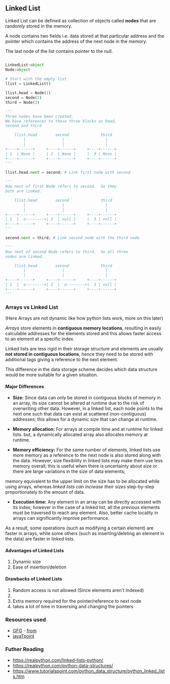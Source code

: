 ## Linked List

Linked List can be defined as collection of objects 
called **nodes** that are randomly stored in the memory.

A node contains two fields i.e. data stored at that 
particular address and the pointer which contains the address of the next node in the memory.

The last node of the list contains pointer to the null.

```py

LinkedList:object
Node:object
    
# Start with the empty list
llist = LinkedList()

llist.head = Node(1)
second = Node(2)
third = Node(3)

'''
Three nodes have been created.
We have references to these three blocks as head,
second and third

    llist.head        second              third
        |                |                  |
        |                |                  |
+----+------+     +----+------+     +----+------+
| 1  | None |     | 2  | None |     |  3 | None |
+----+------+     +----+------+     +----+------+
'''

llist.head.next = second; # Link first node with second

'''
Now next of first Node refers to second.  So they
both are linked.

    llist.head        second              third
        |                |                  |
        |                |                  |
+----+------+     +----+------+     +----+------+
| 1  |  o-------->| 2  | null |     |  3 | null |
+----+------+     +----+------+     +----+------+
'''

second.next = third; # Link second node with the third node

'''
Now next of second Node refers to third.  So all three
nodes are linked.

    llist.head        second              third
        |                |                  |
        |                |                  |
+----+------+     +----+------+     +----+------+
| 1  |  o-------->| 2  |  o-------->|  3 | null |
+----+------+     +----+------+     +----+------+
'''
```
### Arrays vs Linked List 

(Here Arrays are not dynamic like how python lists work, more on this later)

_Arrays_ store elements in **contiguous memory locations**, resulting in easily calculable addresses for the elements stored and this allows faster access to an element at a specific index. 

Linked lists are less rigid in their storage structure and elements are usually **not stored in contiguous locations**, hence they need to be stored with additional tags giving a reference to the next element. 

This difference in the data storage scheme decides which data structure would be more suitable for a given situation. 

#### Major Differences

- **Size:** Since data can only be stored in contiguous blocks of memory in an array, its size cannot be altered at runtime due to the risk of overwriting other data. However, in a linked list, each node points to the next one such that data can exist at scattered (non-contiguous) addresses; this allows for a dynamic size that can change at runtime.

- **Memory allocation:** For arrays at compile time and at runtime for linked lists. but, a dynamically allocated array also allocates memory at runtime.

- **Memory efficiency:** For the same number of elements, linked lists use more memory as a reference to the next node is also stored along with the data. However, size flexibility in linked lists may make them use less memory overall; this is useful when there is uncertainty about size or there are large variations in the size of data elements; 

memory equivalent to the upper limit on the size has to be allocated while using arrays, whereas _linked lists can increase their sizes_ step-by-step proportionately to the amount of data.

- **Execution time:** Any element in an array can be directly accessed with its index; however in the case of a linked list, all the previous elements must be traversed to reach any element. Also, better cache locality in arrays can significantly improve performance. 

As a result, some operations (such as modifying a certain element) are faster in arrays, while some others (such as inserting/deleting an element in the data) are faster in linked lists.


#### Advantages of Linked Lists

1. Dynamic size
2. Ease of insertion/deletion

#### Drawbacks of Linked Lists

1. Random access is not allowed (Since elements aren't indexed)
2. 
2. Extra memory required for the pointer/reference to next node
3. takes a lot of time in traversing and changing the pointers

### Resources used

- [GFG](https://www.geeksforgeeks.org/linked-list-set-1-introduction/) - [from](https://www.geeksforgeeks.org/data-structures/linked-list/)
- [javaTpoint](https://www.javatpoint.com/singly-linked-list)

### Futher Reading

- https://realpython.com/linked-lists-python/
- https://realpython.com/python-data-structures/
- https://www.tutorialspoint.com/python_data_structure/python_linked_lists.htm
